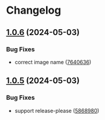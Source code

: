 # Changelog

## [1.0.6](https://github.com/whynotea/devcontainer-base/compare/v1.0.5...v1.0.6) (2024-05-03)


### Bug Fixes

* correct image name ([7640636](https://github.com/whynotea/devcontainer-base/commit/7640636bdcae3045b4be59ba1779797332e0f03a))

## [1.0.5](https://github.com/whynotea/devcontainer-base/compare/v1.0.4...v1.0.5) (2024-05-03)


### Bug Fixes

* support release-please ([5868980](https://github.com/whynotea/devcontainer-base/commit/586898076662e026f1349a532107fd60d9366a88))
